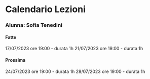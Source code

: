 # Calendario Lezioni 


### Alunna: Sofia Tenedini

#### Fatte

17/07/2023 ore 19:00 - durata 1h
21/07/2023 ore 19:00 - durata 1h


#### Prossima

24/07/2023 ore 19:00 - durata 1h
28/07/2023 ore 19:00 - durata 1h